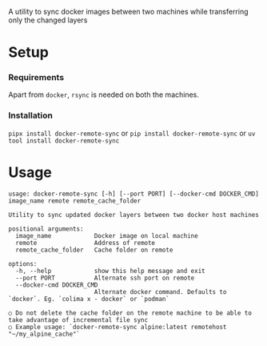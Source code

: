 A utility to sync docker images between two machines while transferring only the changed layers

# Setup
### Requirements
Apart from `docker`, `rsync` is needed on both the machines.

### Installation
`pipx install docker-remote-sync` or `pip install docker-remote-sync` or `uv tool install docker-remote-sync`


# Usage
```
usage: docker-remote-sync [-h] [--port PORT] [--docker-cmd DOCKER_CMD] image_name remote remote_cache_folder

Utility to sync updated docker layers between two docker host machines

positional arguments:
  image_name            Docker image on local machine
  remote                Address of remote
  remote_cache_folder   Cache folder on remote

options:
  -h, --help            show this help message and exit
  --port PORT           Alternate ssh port on remote
  --docker-cmd DOCKER_CMD
                        Alternate docker command. Defaults to `docker`. Eg. `colima x - docker` or `podman`

○ Do not delete the cache folder on the remote machine to be able to take advantage of incremental file sync
○ Example usage: `docker-remote-sync alpine:latest remotehost "~/my_alpine_cache"`

